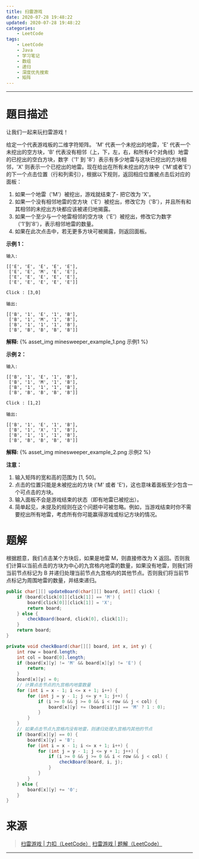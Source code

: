 ```yaml
---
title: 扫雷游戏
date: 2020-07-28 19:48:22
updated: 2020-07-28 19:48:22
categories:
    - LeetCode
tags:
    - LeetCode
    - Java
    - 学习笔记
    - 数组
    - 递归
    - 深度优先搜索
    - 矩阵
---
```

---

# 題目描述

让我们一起来玩扫雷游戏！

给定一个代表游戏板的二维字符矩阵。 'M' 代表一个未挖出的地雷，'E' 代表一个未挖出的空方块，'B' 代表没有相邻（上，下，左，右，和所有4个对角线）地雷的已挖出的空白方块，数字（'1' 到 '8'）表示有多少地雷与这块已挖出的方块相邻，'X' 则表示一个已挖出的地雷。现在给出在所有未挖出的方块中（'M'或者'E'）的下一个点击位置（行和列索引），根据以下规则，返回相应位置被点击后对应的面板：

1. 如果一个地雷（'M'）被挖出，游戏就结束了- 把它改为 'X'。
2. 如果一个没有相邻地雷的空方块（'E'）被挖出，修改它为（'B'），并且所有和其相邻的未挖出方块都应该被递归地揭露。
3. 如果一个至少与一个地雷相邻的空方块（'E'）被挖出，修改它为数字（'1'到'8'），表示相邻地雷的数量。
4. 如果在此次点击中，若无更多方块可被揭露，则返回面板。

**示例 1：**
```
输入:

[['E', 'E', 'E', 'E', 'E'],
 ['E', 'E', 'M', 'E', 'E'],
 ['E', 'E', 'E', 'E', 'E'],
 ['E', 'E', 'E', 'E', 'E']]

Click : [3,0]

输出:

[['B', '1', 'E', '1', 'B'],
 ['B', '1', 'M', '1', 'B'],
 ['B', '1', '1', '1', 'B'],
 ['B', 'B', 'B', 'B', 'B']]
```

**解释:**
{% asset_img minesweeper_example_1.png 示例1 %}

**示例 2：**
```
输入:

[['B', '1', 'E', '1', 'B'],
 ['B', '1', 'M', '1', 'B'],
 ['B', '1', '1', '1', 'B'],
 ['B', 'B', 'B', 'B', 'B']]

Click : [1,2]

输出:

[['B', '1', 'E', '1', 'B'],
 ['B', '1', 'X', '1', 'B'],
 ['B', '1', '1', '1', 'B'],
 ['B', 'B', 'B', 'B', 'B']]
```

**解释:**
{% asset_img minesweeper_example_2.png 示例2 %}

**注意：**

1. 输入矩阵的宽和高的范围为 [1, 50]。
2. 点击的位置只能是未被挖出的方块 ('M' 或者 'E')，这也意味着面板至少包含一个可点击的方块。
3. 输入面板不会是游戏结束的状态（即有地雷已被挖出）。
4. 简单起见，未提及的规则在这个问题中可被忽略。例如，当游戏结束时你不需要挖出所有地雷，考虑所有你可能赢得游戏或标记方块的情况。

<!-- more -->

# 题解

根据题意，我们点击某个方块后，如果是地雷 M，则直接修改为 X 返回。否则我们计算以当前点击的方块为中心的九宫格内地雷的数量，如果没有地雷，则我们将当前节点标记为 B 并递归处理当前节点九宫格内的其他节点。否则我们将当前节点标记为周围地雷的数量，并结束递归。

```java
public char[][] updateBoard(char[][] board, int[] click) {
    if (board[click[0]][click[1]] == 'M') {
        board[click[0]][click[1]] = 'X';
        return board;
    } else {
        checkBoard(board, click[0], click[1]);
    }
    return board;
}

private void checkBoard(char[][] board, int x, int y) {
    int row = board.length;
    int col = board[0].length;
    if (board[x][y] != 'M' && board[x][y] != 'E') {
        return;
    }
    board[x][y] = 0;
    // 计算点击节点的九宫格内地雷数量
    for (int i = x - 1; i <= x + 1; i++) {
        for (int j = y - 1; j <= y + 1; j++) {
            if (i >= 0 && j >= 0 && i < row && j < col) {
                board[x][y] += (board[i][j] == 'M' ? 1 : 0);
            }
        }
    }
    // 如果点击节点九宫格内没有地雷，则递归处理九宫格内其他的节点
    if (board[x][y] == 0) {
        board[x][y] = 'B';
        for (int i = x - 1; i <= x + 1; i++) {
            for (int j = y - 1; j <= y + 1; j++) {
                if (i >= 0 && j >= 0 && i < row && j < col) {
                    checkBoard(board, i, j);
                }
            }
        }
    } else {
        board[x][y] += '0';
    }
}
```

# 来源

> [扫雷游戏 | 力扣（LeetCode）][1]
> [扫雷游戏 | 题解（LeetCode）][2]

---

[1]: https://leetcode-cn.com/problems/minesweeper/ "扫雷游戏 | 力扣（LeetCode）"
[2]: https://leetcode-cn.com/problems/minesweeper/solution/ "扫雷游戏 | 题解（LeetCode）"
